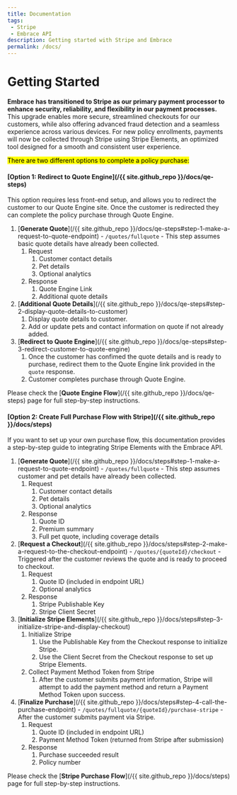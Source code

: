 ```yaml
---
title: Documentation
tags: 
 - Stripe
 - Embrace API
description: Getting started with Stripe and Embrace
permalink: /docs/
---
```


# Getting Started

**Embrace has transitioned to Stripe as our primary payment processor to enhance security, reliability, and flexibility in our payment processes.** This upgrade enables more secure, streamlined checkouts for our customers, while also offering advanced fraud detection and a seamless experience across various devices. For new policy enrollments, payments will now be collected through Stripe using Stripe Elements, an optimized tool designed for a smooth and consistent user experience.

<mark>There are two different options to complete a policy purchase:</mark>

#### [Option 1: Redirect to Quote Engine](/{{ site.github_repo }}/docs/qe-steps) 

This option requires less front-end setup, and allows you to redirect the customer to our Quote Engine site. Once the customer is redirected they can complete the policy purchase through Quote Engine. 

1. [**Generate Quote**](/{{ site.github_repo }}/docs/qe-steps#step-1-make-a-request-to-quote-endpoint) - `/quotes/fullquote` - This step assumes basic quote details have already been collected.
   1. Request
      1. Customer contact details
      2. Pet details
      3. Optional analytics
   2. Response
      1. Quote Engine Link
      2. Additional quote details
2. [**Additional Quote Details**](/{{ site.github_repo }}/docs/qe-steps#step-2-display-quote-details-to-customer)
   1. Display quote details to customer.
   2. Add or update pets and contact information on quote if not already added.
3. [**Redirect to Quote Engine**](/{{ site.github_repo }}/docs/qe-steps#step-3-redirect-customer-to-quote-engine)
   1. Once the customer has confimed the quote details and is ready to purchase, redirect them to the Quote Engine link provided in the `quote` response.
   2. Customer completes purchase through Quote Engine.

Please check the [**Quote Engine Flow**](/{{ site.github_repo }}/docs/qe-steps) page for full step-by-step instructions.

#### [Option 2: Create Full Purchase Flow with Stripe](/{{ site.github_repo }}/docs/steps)

If you want to set up your own purchase flow, this documentation provides a step-by-step guide to integrating Stripe Elements with the Embrace API.

1. [**Generate Quote**](/{{ site.github_repo }}/docs/steps#step-1-make-a-request-to-quote-endpoint) - `/quotes/fullquote` - This step assumes customer and pet details have already been collected.
   1. Request
      1. Customer contact details
      2. Pet details
      3. Optional analytics
   2. Response
      1. Quote ID
      2. Premium summary
      3. Full pet quote, including coverage details
2. [**Request a Checkout**](/{{ site.github_repo }}/docs/steps#step-2-make-a-request-to-the-checkout-endpoint) - `/quotes/{quoteId}/checkout` - Triggered after the customer reviews the quote and is ready to proceed to checkout.
   1. Request
      1. Quote ID (included in endpoint URL)
      2. Optional analytics
   2. Response
      1. Stripe Publishable Key
      2. Stripe Client Secret
3. [**Initialize Stripe Elements**](/{{ site.github_repo }}/docs/steps#step-3-initialize-stripe-and-display-checkout)
   1. Initialize Stripe
      1. Use the Publishable Key from the Checkout response to initialize Stripe.
      2. Use the Client Secret from the Checkout response to set up Stripe Elements.
   2. Collect Payment Method Token from Stripe
      1. After the customer submits payment information, Stripe will attempt to add the payment method and return a Payment Method Token upon success.
4. [**Finalize Purchase**](/{{ site.github_repo }}/docs/steps#step-4-call-the-purchase-endpoint) - `/quotes/fullquote/{quoteId}/purchase-stripe` - After the customer submits payment via Stripe.
   1. Request
      1. Quote ID (included in endpoint URL)
      2. Payment Method Token (returned from Stripe after submission)
   2. Response
      1. Purchase succeeded result
      2. Policy number
   
Please check the [**Stripe Purchase Flow**](/{{ site.github_repo }}/docs/steps) page for full step-by-step instructions.
